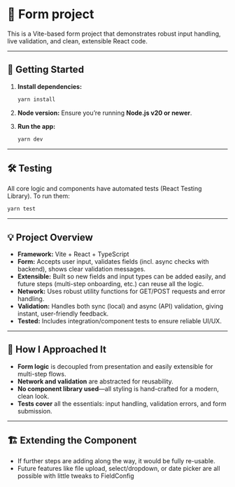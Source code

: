 # 📝 Form project

This is a Vite-based form project that demonstrates robust input handling, live validation, and clean, extensible React code.

---

## 🚀 Getting Started

1. **Install dependencies:**

   ```sh
   yarn install
   ```

2. **Node version:**
   Ensure you’re running **Node.js v20 or newer**.

3. **Run the app:**

   ```sh
   yarn dev
   ```

---

## 🛠️ Testing

All core logic and components have automated tests (React Testing Library).
To run them:

```sh
yarn test
```

---

## 💡 Project Overview

- **Framework:** Vite + React + TypeScript
- **Form:** Accepts user input, validates fields (incl. async checks with backend), shows clear validation messages.
- **Extensible:** Built so new fields and input types can be added easily, and future steps (multi-step onboarding, etc.) can reuse all the logic.
- **Network:** Uses robust utility functions for GET/POST requests and error handling.
- **Validation:** Handles both sync (local) and async (API) validation, giving instant, user-friendly feedback.
- **Tested:** Includes integration/component tests to ensure reliable UI/UX.

---

## 🤖 How I Approached It

- **Form logic** is decoupled from presentation and easily extensible for multi-step flows.
- **Network and validation** are abstracted for reusability.
- **No component library used**—all styling is hand-crafted for a modern, clean look.
- **Tests cover** all the essentials: input handling, validation errors, and form submission.

---

## 🏗️ Extending the Component

- If further steps are adding along the way, it would be fully re-usable.
- Future features like file upload, select/dropdown, or date picker are all possible with little tweaks to FieldConfig
